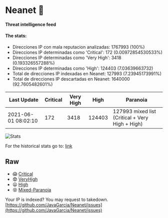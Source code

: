 # Neanet :hocho:
#### Threat intelligence feed
#### The stats:

- Direcciones IP con mala reputacion analizadas: 1767993 (100%)
- Direcciones IP determinadas como 'Critical':  172 (0.00972854530533%)
- Direcciones IP determinadas como 'Very High':  3418 (0.193326557288%)
- Direcciones IP determinadas como 'High':  124403 (7.03639663732)
- Total de direcciones IP indexadas en Neanet:  127993 (7.23945173991%)
- Total de direcciones IP descartadas en Neanet:  1640000 (92.7605482601%)

| Last Update | Critical | Very High | High | Paranoia |
| --- | --- | --- | --- | --- |
| 2021-06-01 08:02:10 | 172 | 3418 | 124403 | 127993 mixed list (Critical + Very High + High)|

![Stats](https://docs.google.com/spreadsheets/d/e/2PACX-1vSnaNMIXVabIpDJjufMlzH7poXnshF3mgd8Is1g9ytUEzVsP5my4Trn8f-xkoLLQ38xpL3HtmUexLo6/pubchart?oid=501124687&format=image)

For the historical stats go to: [link](/stats.csv)
## Raw
- :scream: [Critical](https://raw.githubusercontent.com/JavaGarcia/Neanet/master/blacklists/neanet_critical.txt)
- :fearful: [VeryHigh](https://raw.githubusercontent.com/JavaGarcia/Neanet/master/blacklists/neanet_veryHigh.txtt)
- :frowning: [High](https://raw.githubusercontent.com/JavaGarcia/Neanet/master/blacklists/neanet_high.txt)
- :dizzy_face: [Mixed-Paranoia](https://raw.githubusercontent.com/JavaGarcia/Neanet/master/blacklists/neanet_all.txt)


Your IP is indexed? You may request to takedown. [https://github.com/JavaGarcia/Neanet/issues](https://github.com/JavaGarcia/Neanet/issues)









































































































































































































































































































































































































































































































































































































































































































































































































































































































































































































































































































































































































































































































































































































































































































































































































































































































































































































































































































































































































































































































































































































































































































































































































































































































































































































































































































































































































































































































































































































































































































































































































































































































































































































































































































































































































































































































































































































































































































































































































































































































































































































































































































































































































































































































































































































































































































































































































































































































































































































































































































































































































































































































































































































































































































































































































































































































































































































































































































































































































































































































































































































































































































































































































































































































































































































































































































































































































































































































































